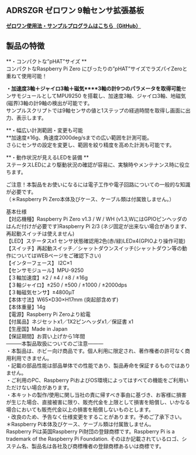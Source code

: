 <!--
---
name: ADRSZGR
class: board
type: other
formfactor: pHAT
manufacturer: BitTradeOne
description: ADRSZGR ゼロワン ９軸センサ拡張基板
url: http://bit-trade-one.co.jp/adrszgr/
github: https://github.com/bit-trade-one/RasPi-Zero-One-Series/tree/master/3rd/ADRSZGR_9-Axis_Gyro
buy: 
image: 'adrszgr.png'
pincount: 40
eeprom: no
power:
  '1':
  '2':
ground:
  '6':
  '9':
  '14':
  '20':
  '25':
  '30':
  '34':
  '39':
pin:
  '3':
    mode: i2c
  '5':
    mode: i2c
  '7':
    name: Enable
    mode: output
    active: high
  '26':
    name: Enable
    mode: output
    active: high
  '24':
    name: Enable
    mode: output
    active: high
  '21':
    name: Enable
    mode: output
    active: high
  '19':
    name: Enable
    mode: output
    active: high
  '8':
    name: Enable
    mode: output
    active: high
  '10':
    name: Enable
    mode: output
    active: high
  '12':
    name: Enable
    mode: output
    active: high
  '31':
    name: ShutDownSW
    mode: input
    active: low
  '37':
    name: StatusLED
    mode: output
    active: high
i2c:
  '0x00':
    name: device display name
    device: chip name
-->
ADRSZGR ゼロワン 9軸センサ拡張基板
----------------------

<!--
<img alt="" class="wp-image-8144" sizes="(max-width: 696px) 100vw, 696px" src="http://bit-trade-one.co.jp/wp/wp-content/uploads/2018/09/f7c31cba9c5a24f034b6f5b10550eaf6.jpg" srcset="http://bit-trade-one.co.jp/wp/wp-content/uploads/2018/09/f7c31cba9c5a24f034b6f5b10550eaf6.jpg 696w, http://bit-trade-one.co.jp/wp/wp-content/uploads/2018/09/f7c31cba9c5a24f034b6f5b10550eaf6-300x129.jpg 300w"/>

![](data:image/svg+xml,%3Csvg%20xmlns=%22http://www.w3.org/2000/svg%22%20viewBox=%220%200%20%20%22%3E%3C/svg%3E)
-->

**[ゼロワン使用法・サンプルプログラムはこちら（GitHub）](https://github.com/bit-trade-one/RasPi-Zero-One-Series)**

製品の特徴 
------

  
**・コンパクトな”pHAT”サイズ   **        
コンパクトなRaspberry Pi Zero にぴったりの”pHAT”サイズでラズパイZeroと重ねて使用可能！    
  
**・加速度****3軸＋ジャイロ****3軸＋磁気****3軸の計9つのパラメータを取得可能**センサモジュールとしてMPU9250 を搭載し、加速度3軸、ジャイロ3軸、地磁気(磁界)3軸の計9軸の検出が可能です。  
サンプルスクリプトでは9軸センサの値と1ステップの経過時間を取得し画面に出力、表示します。  
  
**・幅広い計測範囲・変更も可能  
**加速度±16g、角速度2000deg/sまでの広い範囲を計測可能。  
さらにセンサの設定を変更し、範囲を絞り精度を高めた計測も可能です。  
  

**・動作状況が見えるLEDを装備      **    
ステータスLEDにより駆動状況の確認が容易に、実験時やメンテナンス時に役立ちます。

ご注意！本製品をお使いになるには電子工作や電子回路についての一般的な知識が必要です。  
（＊Raspberry Pi Zero本体及びケース、ケーブル類は付属致しません。）    

<!--
<img alt="" class="wp-image-8145" sizes="(max-width: 694px) 100vw, 694px" src="http://bit-trade-one.co.jp/wp/wp-content/uploads/2018/09/a45b5724c0b8bdf3369481b229fc6e0f.png" srcset="http://bit-trade-one.co.jp/wp/wp-content/uploads/2018/09/a45b5724c0b8bdf3369481b229fc6e0f.png 694w, http://bit-trade-one.co.jp/wp/wp-content/uploads/2018/09/a45b5724c0b8bdf3369481b229fc6e0f-300x74.png 300w"/>

![](data:image/svg+xml,%3Csvg%20xmlns=%22http://www.w3.org/2000/svg%22%20viewBox=%220%200%20%20%22%3E%3C/svg%3E)
-->

基本仕様  
【対応機種】Raspberry Pi Zero v1.3 / W / WH (v1.3,WにはGPIOピンヘッダのはんだ付けが必要です)Raspberry Pi 2/3 (ネジ固定が出来ない場合があります、再起動スイッチは使えません)  
【LED】ステータスx1 センサ状態確認用2色(赤/緑)LEDx4(GPIOより操作可能)  
【スイッチ】再起動スイッチ／シャットダウンスイッチ(シャットダウン等の動作についてはWEBページをご確認下さい)  
【インターフェース】 I2C×1  
【センサモジュール】MPU-9250  
【３軸加速度】±2 / ±4 / ±8 / ±16g  
【３軸ジャイロ】±250 / ±500 / ±1000 / ±2000dps  
【３軸磁気センサ】±4800μT  
【本体寸法】W65×D30×H17mm (突起部含めず)  
【本体重量】14g  
【電源】Raspberry Pi Zeroより給電  
【付属品】ネジセットx1／1X2ピンヘッダx1／保証書 x1  
【生産国】Made in Japan  
【保証期間】お買い上げから1年間  
―――本製品取扱についてのご注意―――  
・本製品は、ホビー向け商品です。個人利用に限定され、著作権者の許可なく商用利用できません。  
・記載の部品性能は部品単体での性能であり、製品寿命を保証するものではありません。  
・ご利用のPC、Raspberry PiおよびOS環境によってはすべての機能をご利用いただけない場合があります。  
・本キットの製作/使用に関し当社の責に帰すべき事由に基づき、お客様に損害が生じた場合、直接被害に限り、販売代金を上限として損害を賠償し、いかなる場合においても販売代金以上の損害を賠償しないものとします。  
・改良のため、予告なく仕様変更をすることがあります。予めご了承下さい。  
＊Raspberry Pi本体及びケース、ケーブル類は付属致しません。  
Raspberry Piは英国Raspberry Pi財団の登録商標です。Raspberry Pi is a trademark of the Raspberry Pi Foundation. そのほか記載されているロゴ、システム名、製品名は各社及び商標権者の登録商標あるいは商標です。
